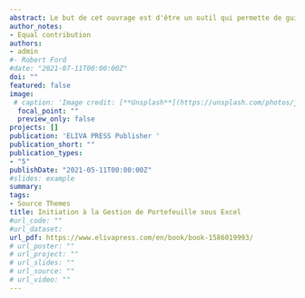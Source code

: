 ```yaml
---
abstract: Le but de cet ouvrage est d'être un outil qui permette de guider l'utilisateur pas à pas dans le traitement de l'ensemble des modèles de marché.Cet ouvrage se situe à l'interface de la théorie et de la pratique. Il présente la gestion de portefeuille et vise un double objectif :- Offrir une introduction à la finance de marché et présenter de manière claire et rigoureuse les principaux modèles de gestion de portefeuille et leurs développements au cours de l'histoire.- Offrir des développements pratiques qui permettent de gérer efficacement la mise en œuvre des modèles sous Excel. 
author_notes:
- Equal contribution
authors:
- admin
#- Robert Ford
#date: "2021-07-11T00:00:00Z"
doi: ""
featured: false
image:
 # caption: 'Image credit: [**Unsplash**](https://unsplash.com/photos/jdD8gXaTZsc)'
  focal_point: ""
  preview_only: false
projects: []
publication: 'ELIVA PRESS Publisher '
publication_short: ""
publication_types:
- "5"
publishDate: "2021-05-11T00:00:00Z"
#slides: example
summary: 
tags:
- Source Themes
title: Initiation à la Gestion de Portefeuille sous Excel
#url_code: ""
#url_dataset: 
url_pdf: https://www.elivapress.com/en/book/book-1586019993/
# url_poster: ""
# url_project: ""
# url_slides: ""
# url_source: ""
# url_video: ""
---
```


